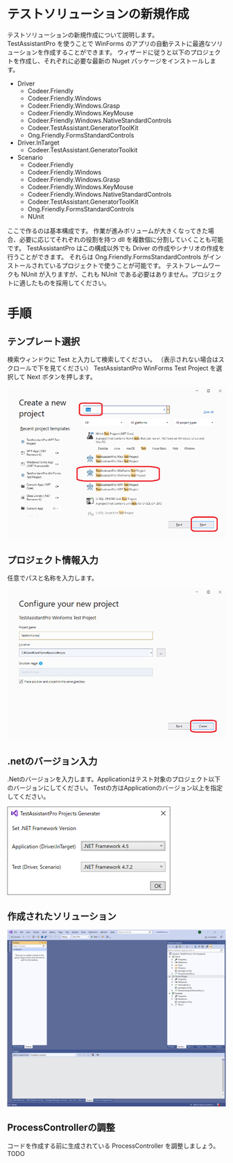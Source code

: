 # テストソリューションの新規作成

テストソリューションの新規作成について説明します。<br>
TestAssistantPro を使うことで WinForms のアプリの自動テストに最適なソリューションを作成することができます。
ウィザードに従うと以下のプロジェクトを作成し、それぞれに必要な最新の Nuget パッケージをインストールします。

* Driver
    * Codeer.Friendly
    * Codeer.Friendly.Windows
    * Codeer.Friendly.Windows.Grasp
    * Codeer.Friendly.Windows.KeyMouse
    * Codeer.Friendly.Windows.NativeStandardControls
    * Codeer.TestAssistant.GeneratorToolKit
    * Ong.Friendly.FormsStandardControls
* Driver.InTarget
    * Codeer.TestAssistant.GeneratorToolkit
* Scenario
  * Codeer.Friendly
  * Codeer.Friendly.Windows
  * Codeer.Friendly.Windows.Grasp
  * Codeer.Friendly.Windows.KeyMouse
  * Codeer.Friendly.Windows.NativeStandardControls
  * Codeer.TestAssistant.GeneratorToolKit
  * Ong.Friendly.FormsStandardControls
  * NUnit

ここで作るのは基本構成です。
作業が進みボリュームが大きくなってきた場合、必要に応じてそれぞれの役割を持つ dll を複数個に分割していくことも可能です。
TestAssistantPro はこの構成以外でも Driver の作成やシナリオの作成を行うことができます。
それらは Ong.Friendly.FormsStandardControls がインストールされているプロジェクトで使うことが可能です。
テストフレームワークも NUnit が入りますが、これも NUnit である必要はありません。プロジェクトに適したものを採用してください。

# 手順
## テンプレート選択
検索ウィンドウに Test と入力して検索してください。
（表示されない場合はスクロールで下を見てください）
TestAssistantPro WinForms Test Project を選択して Next ボタンを押します。

![Sln1.png](Img/Sln1.png)

## プロジェクト情報入力
任意でパスと名称を入力します。

![Sln2.png](Img/Sln2.png)

## .netのバージョン入力
.Netのバージョンを入力します。Applicationはテスト対象のプロジェクト以下のバージョンにしてください。
Testの方はApplicationのバージョン以上を指定してください。

![Sln3.png](Img/Sln3.png)

## 作成されたソリューション

![Sln4.png](Img/Sln4.png)

## ProcessControllerの調整
コードを作成する前に生成されている ProcessController を調整しましょう。
TODO
